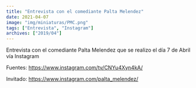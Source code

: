 ```yaml
---
title: "Entrevista con el comediante Palta Melendez"
date: 2021-04-07
image: "img/miniaturas/PMC.png"
tags: ["Entrevista", "Instagram"]
archives: ["2019/04"]
---
```


Entrevista con el comediante Palta Melendez que se realizo el día 7 de Abril vía Instagram

Fuentes: https://www.instagram.com/tv/CNYu4Xyn4kA/
 
Invitado: https://www.instagram.com/palta_melendez/